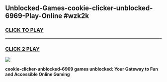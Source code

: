 
## Unblocked-Games-cookie-clicker-unblocked-6969-Play-Online #wzk2k
<h3>
<a href="https://news.freeplayer.one?title=cookie-clicker-unblocked-6969&ref=3">CLICK TO PLAY</a></h3>
<hr>

<h3>
<a href="https://news.freeplayer.one?title=cookie-clicker-unblocked-6969&ref=3">CLICK 2 PLAY</a>
  
</h3>

<a href="https://news.freeplayer.one?title=cookie-clicker-unblocked-6969&ref=3"><img src="https://clearcache.store/games.png"></a>


**cookie-clicker-unblocked-6969 games unblocked: Your Gateway to Fun and Accessible Online Gaming**
